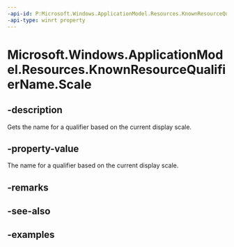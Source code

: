 ```yaml
---
-api-id: P:Microsoft.Windows.ApplicationModel.Resources.KnownResourceQualifierName.Scale
-api-type: winrt property
---
```


# Microsoft.Windows.ApplicationModel.Resources.KnownResourceQualifierName.Scale

<!--
public static string Scale { get; }
-->


## -description

Gets the name for a qualifier based on the current display scale.

## -property-value

The name for a qualifier based on the current display scale.

## -remarks

## -see-also

## -examples


